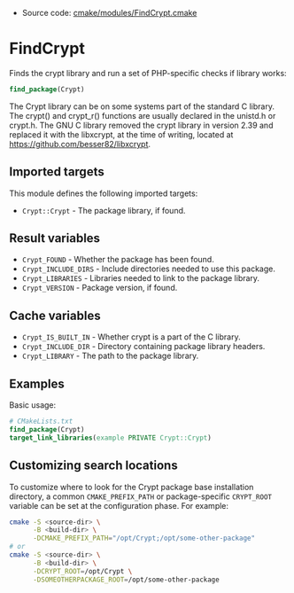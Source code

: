 <!-- This is auto-generated file. -->
* Source code: [cmake/modules/FindCrypt.cmake](https://github.com/petk/php-build-system/blob/master/cmake/cmake/modules/FindCrypt.cmake)

# FindCrypt

Finds the crypt library and run a set of PHP-specific checks if library works:

```cmake
find_package(Crypt)
```

The Crypt library can be on some systems part of the standard C library. The
crypt() and crypt_r() functions are usually declared in the unistd.h or crypt.h.
The GNU C library removed the crypt library in version 2.39 and replaced it with
the libxcrypt, at the time of writing, located at
https://github.com/besser82/libxcrypt.

## Imported targets

This module defines the following imported targets:

* `Crypt::Crypt` - The package library, if found.

## Result variables

* `Crypt_FOUND` - Whether the package has been found.
* `Crypt_INCLUDE_DIRS` - Include directories needed to use this package.
* `Crypt_LIBRARIES` - Libraries needed to link to the package library.
* `Crypt_VERSION` - Package version, if found.

## Cache variables

* `Crypt_IS_BUILT_IN` - Whether crypt is a part of the C library.
* `Crypt_INCLUDE_DIR` - Directory containing package library headers.
* `Crypt_LIBRARY` - The path to the package library.

## Examples

Basic usage:

```cmake
# CMakeLists.txt
find_package(Crypt)
target_link_libraries(example PRIVATE Crypt::Crypt)
```

## Customizing search locations

To customize where to look for the Crypt package base
installation directory, a common `CMAKE_PREFIX_PATH` or
package-specific `CRYPT_ROOT` variable can be set at
the configuration phase. For example:

```sh
cmake -S <source-dir> \
      -B <build-dir> \
      -DCMAKE_PREFIX_PATH="/opt/Crypt;/opt/some-other-package"
# or
cmake -S <source-dir> \
      -B <build-dir> \
      -DCRYPT_ROOT=/opt/Crypt \
      -DSOMEOTHERPACKAGE_ROOT=/opt/some-other-package
```
